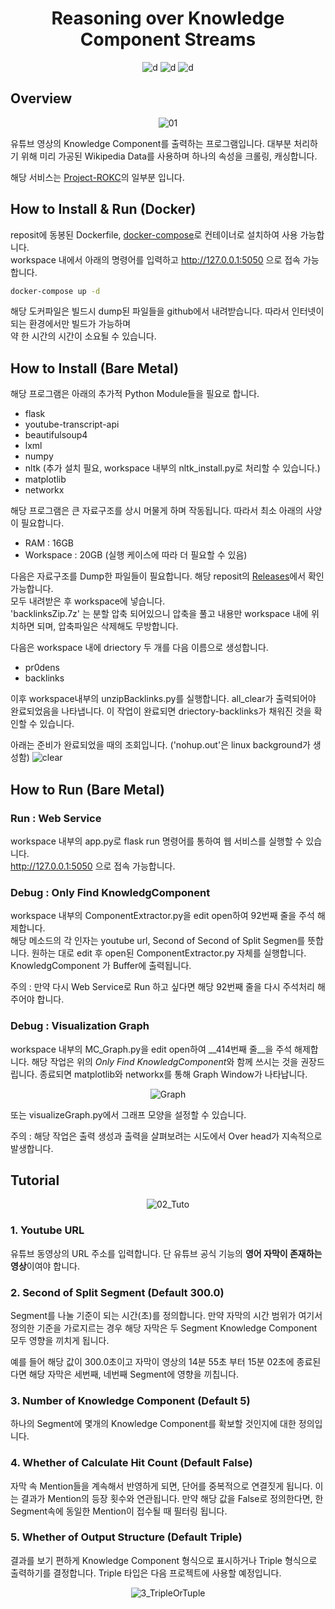 <div align="center">

<h1>Reasoning over Knowledge Component Streams</h1>

![d](https://img.shields.io/badge/-Python3-3776AB?style=flat-square&logo=python&logoColor=FFFFFF) ![d](https://img.shields.io/badge/-Flask-000000?style=flat-square&logo=flask&logoColor=FFFFFF)  ![d](https://img.shields.io/badge/-Javascript-F7DF1E?style=flat-square&logo=javascript&logoColor=FFFFFF) 

</div>

## Overview

<div align="center">

![01](https://user-images.githubusercontent.com/24387014/209906029-d1b0ae5b-fd30-4fbd-8811-15f9377fd43d.gif)

</div>

유튜브 영상의 Knowledge Component를 출력하는 프로그램입니다.
대부분 처리하기 위해 미리 가공된 Wikipedia Data를 사용하며 하나의 속성을 크롤링, 캐싱합니다.

해당 서비스는 [Project-ROKC](https://github.com/BonhyeonGu/Project-ROKC)의 일부분 입니다.

## How to Install & Run (Docker)

reposit에 동봉된 Dockerfile, [docker-compose](https://docs.docker.com/compose/install/)로 컨테이너로 설치하여 사용 가능합니다.  
workspace 내에서 아래의 명령어를 입력하고 http://127.0.0.1:5050 으로 접속 가능합니다.

```bash
docker-compose up -d
```

해당 도커파일은 빌드시 dump된 파일들을 github에서 내려받습니다. 따라서 인터넷이 되는 환경에서만 빌드가 가능하며  
약 한 시간의 시간이 소요될 수 있습니다.

## How to Install (Bare Metal)

해당 프로그램은 아래의 추가적 Python Module들을 필요로 합니다.

 - flask
 - youtube-transcript-api
 - beautifulsoup4
 - lxml
 - numpy
 - nltk (추가 설치 필요, workspace 내부의 nltk_install.py로 처리할 수 있습니다.)
 - matplotlib
 - networkx

해당 프로그램은 큰 자료구조를 상시 머물게 하며 작동됩니다. 따라서 최소 아래의 사양이 필요합니다.
 - RAM : 16GB
 - Workspace : 20GB (실행 케이스에 따라 더 필요할 수 있음)

다음은 자료구조를 Dump한 파일들이 필요합니다. 해당 reposit의 [Releases](https://github.com/BonhyeonGu/Reasoning_over_Knowledge_Component_Streams/releases)에서 확인 가능합니다.  
모두 내려받은 후 workspace에 넣습니다.  
'backlinksZip.7z' 는 분할 압축 되어있으니 압축을 풀고 내용만 workspace 내에 위치하면 되며, 압축파일은 삭제해도 무방합니다.

다음은 workspace 내에 driectory 두 개를 다음 이름으로 생성합니다.

 - pr0dens
 - backlinks

이후 workspace내부의 unzipBacklinks.py를 실행합니다. all_clear가 출력되어야 완료되었음을 나타냅니다. 이 작업이 완료되면 driectory-backlinks가 채워진 것을 확인할 수 있습니다.

아래는 준비가 완료되었을 때의 조회입니다. ('nohup.out'은 linux background가 생성함)
![clear](https://user-images.githubusercontent.com/24387014/184473483-f47834f2-b9d6-45a7-82db-23885925cdd0.PNG)

## How to Run (Bare Metal)

### Run : Web Service

workspace 내부의 app.py로 flask run 명령어를 통하여 웹 서비스를 실행할 수 있습니다.  
http://127.0.0.1:5050 으로 접속 가능합니다.

### Debug : Only Find KnowledgComponent

workspace 내부의 ComponentExtractor.py을 edit open하여 92번째 줄을 주석 해제합니다.  
해당 메소드의 각 인자는 youtube url, Second of Second of Split Segmen를 뜻합니다. 원하는 대로 edit 후 open된 ComponentExtractor.py 자체를 실행합니다.  
KnowledgComponent 가 Buffer에 출력됩니다.

주의 : 만약 다시 Web Service로 Run 하고 싶다면 해당 92번째 줄을 다시 주석처리 해주어야 합니다.

### Debug : Visualization Graph

workspace 내부의 MC_Graph.py을 edit open하여 __414번째 줄__을 주석 해제합니다. 해당 작업은 위의 *Only Find KnowledgComponent*와 함께 쓰시는 것을 권장드립니다.
종료되면 matplotlib와 networkx를 통해 Graph Window가 나타납니다.

<div align="center">

![Graph](https://user-images.githubusercontent.com/24387014/184474406-7c54a7dd-c561-4a59-aa17-4432bc2ad887.jpeg)

</div>

또는 visualizeGraph.py에서 그래프 모양을 설정할 수 있습니다.

주의 : 해당 작업은 출력 생성과 출력을 살펴보려는 시도에서 Over head가 지속적으로 발생합니다.

## Tutorial

<div align="center">

![02_Tuto](https://user-images.githubusercontent.com/24387014/184350805-697abed0-3e3c-4a21-bea5-7bc2b150685d.png)

</div>

### 1. Youtube URL

유튜브 동영상의 URL 주소를 입력합니다. 단 유튜브 공식 기능의 **영어 자막이 존재하는 영상**이여야 합니다.

### 2. Second of Split Segment  (Default 300.0)

Segment를 나눌 기준이 되는 시간(초)를 정의합니다.
만약 자막의 시간 범위가 여기서 정의한 기준을 가로지르는 경우 해당 자막은 두 Segment Knowledge Component 모두 영향을 끼치게 됩니다.

예를 들어 해당 값이 300.0초이고 자막이 영상의 14분 55초 부터 15분 02초에 종료된다면
해당 자막은 세번째, 네번째 Segment에 영향을 끼칩니다.

### 3. Number of Knowledge Component (Default 5)

하나의 Segment에 몇개의 Knowledge Component를 확보할 것인지에 대한 정의입니다.

### 4. Whether of Calculate Hit Count (Default False)

자막 속 Mention들을 계속해서 반영하게 되면, 단어를 중복적으로 연결짓게 됩니다. 이는 결과가  Mention의 등장 횟수와 연관됩니다.
만약 해당 값을 False로 정의한다면, 한 Segment속에 동일한 Mention이 접수될 때 필터링 됩니다. 

### 5. Whether of Output Structure (Default Triple)
	
결과를 보기 편하게 Knowledge Component 형식으로 표시하거나 Triple 형식으로 출력하기를 결정합니다.
Triple 타입은 다음 프로젝트에 사용할 예정입니다.

<div align="center">

![3_TripleOrTuple](https://user-images.githubusercontent.com/24387014/184352041-729f6567-39bb-41a8-bda4-c1e31367badb.png)

</div>
